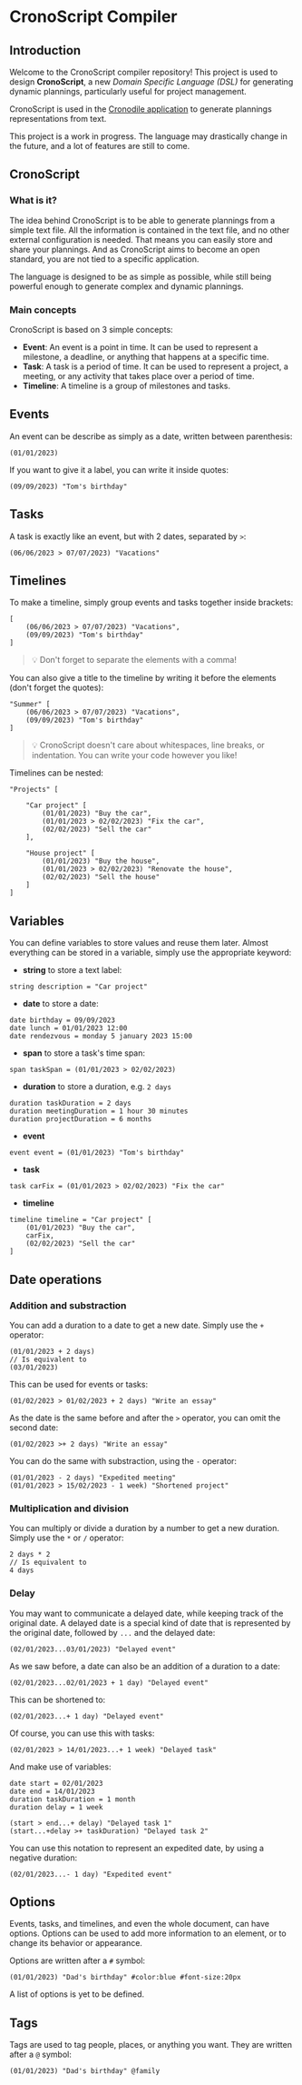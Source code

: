 # CronoScript Compiler
## Introduction
Welcome to the CronoScript compiler repository! This project is used to design **CronoScript**, a new _Domain Specific Language (DSL)_ for generating dynamic plannings, particularly useful for project management.

CronoScript is used in the [Cronodile application](https://www.cronodile.com) to generate plannings representations from text.

This project is a work in progress. The language may drastically change in the future, and a lot of features are still to come.

## CronoScript
### What is it?
The idea behind CronoScript is to be able to generate plannings from a simple text file. All the information is contained in the text file, and no other external configuration is needed. That means you can easily store and share your plannings. And as CronoScript aims to become an open standard, you are not tied to a specific application.

 The language is designed to be as simple as possible, while still being powerful enough to generate complex and dynamic plannings.

 ### Main concepts

CronoScript is based on 3 simple concepts:

- **Event**: An event is a point in time. It can be used to represent a milestone, a deadline, or anything that happens at a specific time.
- **Task**: A task is a period of time. It can be used to represent a project, a meeting, or any activity that takes place over a period of time.
- **Timeline**: A timeline is a group of milestones and tasks.

## Events
An event can be describe as simply as a date, written between parenthesis:
```CronoScript
(01/01/2023)
```

If you want to give it a label, you can write it inside quotes:

```CronoScript
(09/09/2023) "Tom's birthday"
```

## Tasks
A task is exactly like an event, but with 2 dates, separated by `>`:

```CronoScript
(06/06/2023 > 07/07/2023) "Vacations"
```

## Timelines
To make a timeline, simply group events and tasks together inside brackets:

```CronoScript
[
    (06/06/2023 > 07/07/2023) "Vacations",
    (09/09/2023) "Tom's birthday"
]
```
> 💡 Don't forget to separate the elements with a comma!

You can also give a title to the timeline by writing it before the elements (don't forget the quotes):

```CronoScript
"Summer" [
    (06/06/2023 > 07/07/2023) "Vacations",
    (09/09/2023) "Tom's birthday"
]
```
> 💡 CronoScript doesn't care about whitespaces, line breaks, or indentation. You can write your code however you like!

Timelines can be nested:

```CronoScript
"Projects" [

    "Car project" [
        (01/01/2023) "Buy the car",
        (01/01/2023 > 02/02/2023) "Fix the car",
        (02/02/2023) "Sell the car"
    ],

    "House project" [
        (01/01/2023) "Buy the house",
        (01/01/2023 > 02/02/2023) "Renovate the house",
        (02/02/2023) "Sell the house"
    ]
]
```

## Variables
You can define variables to store values and reuse them later. Almost everything can be stored in a variable, simply use the appropriate keyword:

* **string** to store a text label:
```CronoScript
string description = "Car project"
```
* **date** to store a date:
```CronoScript
date birthday = 09/09/2023
date lunch = 01/01/2023 12:00
date rendezvous = monday 5 january 2023 15:00
```

* **span** to store a task's time span:
```CronoScript
span taskSpan = (01/01/2023 > 02/02/2023)
```

* **duration** to store a duration, e.g. `2 days`
```CronoScript
duration taskDuration = 2 days
duration meetingDuration = 1 hour 30 minutes
duration projectDuration = 6 months
```

* **event**
```CronoScript
event event = (01/01/2023) "Tom's birthday"
```
* **task**
```CronoScript
task carFix = (01/01/2023 > 02/02/2023) "Fix the car"
```

* **timeline**
```CronoScript
timeline timeline = "Car project" [
    (01/01/2023) "Buy the car",
    carFix,
    (02/02/2023) "Sell the car"
]
```

## Date operations
### Addition and substraction
You can add a duration to a date to get a new date. Simply use the `+` operator:
```CronoScript
(01/01/2023 + 2 days)
// Is equivalent to
(03/01/2023)
```
This can be used for events or tasks:
```CronoScript
(01/02/2023 > 01/02/2023 + 2 days) "Write an essay"
```
As the date is the same before and after the `>` operator, you can omit the second date:
```CronoScript
(01/02/2023 >+ 2 days) "Write an essay"
```
You can do the same with substraction, using the `-` operator:
```CronoScript
(01/01/2023 - 2 days) "Expedited meeting"
(01/01/2023 > 15/02/2023 - 1 week) "Shortened project"
```

### Multiplication and division
You can multiply or divide a duration by a number to get a new duration. Simply use the `*` or `/` operator:
```CronoScript
2 days * 2
// Is equivalent to
4 days
```

### Delay
You may want to communicate a delayed date, while keeping track of the original date. A delayed date is a special kind of date that is represented by the original date, followed by `...` and the delayed date:
```CronoScript
(02/01/2023...03/01/2023) "Delayed event"
```
As we saw before, a date can also be an addition of a duration to a date:
```CronoScript
(02/01/2023...02/01/2023 + 1 day) "Delayed event"
```
This can be shortened to:
```CronoScript
(02/01/2023...+ 1 day) "Delayed event"
```
Of course, you can use this with tasks:
```CronoScript
(02/01/2023 > 14/01/2023...+ 1 week) "Delayed task"
```
And make use of variables:
```CronoScript
date start = 02/01/2023
date end = 14/01/2023
duration taskDuration = 1 month
duration delay = 1 week

(start > end...+ delay) "Delayed task 1"
(start...+delay >+ taskDuration) "Delayed task 2"
```

You can use this notation to represent an expedited date, by using a negative duration:
```CronoScript
(02/01/2023...- 1 day) "Expedited event"
```

## Options
Events, tasks, and timelines, and even the whole document, can have options. Options can be used to add more information to an element, or to change its behavior or appearance.

Options are written after a `#` symbol:
```CronoScript
(01/01/2023) "Dad's birthday" #color:blue #font-size:20px
```
A list of options is yet to be defined.

## Tags
Tags are used to tag people, places, or anything you want. They are written after a `@` symbol:
```CronoScript
(01/01/2023) "Dad's birthday" @family
```